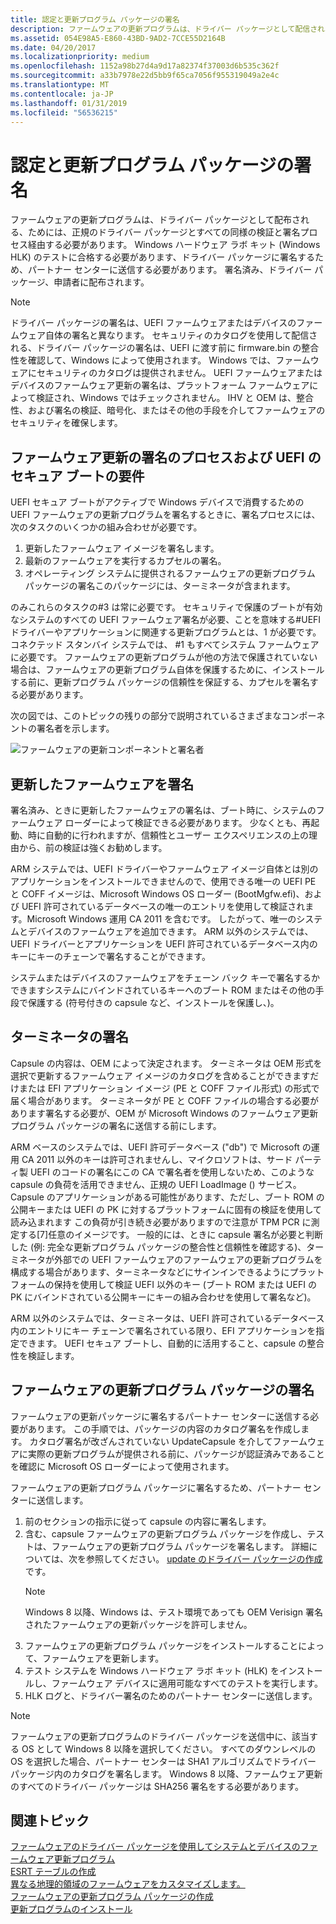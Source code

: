 ```yaml
---
title: 認定と更新プログラム パッケージの署名
description: ファームウェアの更新プログラムは、ドライバー パッケージとして配信され、同様の検証および署名プロセスを通じて通常のドライバー パッケージとして移動する必要があります。
ms.assetid: 054E98A5-E860-43BD-9AD2-7CCE55D2164B
ms.date: 04/20/2017
ms.localizationpriority: medium
ms.openlocfilehash: 1152a98b27d4a9d17a82374f37003d6b535c362f
ms.sourcegitcommit: a33b7978e22d5bb9f65ca7056f955319049a2e4c
ms.translationtype: MT
ms.contentlocale: ja-JP
ms.lasthandoff: 01/31/2019
ms.locfileid: "56536215"
---
```

# <a name="certifying-and-signing-the-update-package"></a>認定と更新プログラム パッケージの署名


ファームウェアの更新プログラムは、ドライバー パッケージとして配布される、ためには、正規のドライバー パッケージとすべての同様の検証と署名プロセス経由する必要があります。 Windows ハードウェア ラボ キット (Windows HLK) のテストに合格する必要があります、ドライバー パッケージに署名するため、パートナー センターに送信する必要があります。 署名済み、ドライバー パッケージ、申請者に配布されます。

> [!NOTE]
> ドライバー パッケージの署名は、UEFI ファームウェアまたはデバイスのファームウェア自体の署名と異なります。 セキュリティのカタログを使用して配信される、ドライバー パッケージの署名は、UEFI に渡す前に firmware.bin の整合性を確認して、Windows によって使用されます。 Windows では、ファームウェアにセキュリティのカタログは提供されません。 UEFI ファームウェアまたはデバイスのファームウェア更新の署名は、プラットフォーム ファームウェアによって検証され、Windows ではチェックされません。 IHV と OEM は、整合性、および署名の検証、暗号化、またはその他の手段を介してファームウェアのセキュリティを確保します。

## <a name="firmware-update-signing-process-and-requirements-for-uefi-secure-boot"></a>ファームウェア更新の署名のプロセスおよび UEFI のセキュア ブートの要件

UEFI セキュア ブートがアクティブで Windows デバイスで消費するための UEFI ファームウェアの更新プログラムを署名するときに、署名プロセスには、次のタスクのいくつかの組み合わせが必要です。

1. 更新したファームウェア イメージを署名します。
2. 最新のファームウェアを実行するカプセルの署名。
3. オペレーティング システムに提供されるファームウェアの更新プログラム パッケージの署名このパッケージには、ターミネータが含まれます。

のみこれらのタスクの\#3 は常に必要です。 セキュリティで保護のブートが有効なシステムのすべての UEFI ファームウェア署名が必要、ことを意味する\#UEFI ドライバーやアプリケーションに関連する更新プログラムとは、1 が必要です。 コネクテッド スタンバイ システムでは、 \#1 もすべてシステム ファームウェアに必要です。 ファームウェアの更新プログラムが他の方法で保護されていない場合は、ファームウェアの更新プログラム自体を保護するために、インストールする前に、更新プログラム パッケージの信頼性を保証する、カプセルを署名する必要があります。

次の図では、このトピックの残りの部分で説明されているさまざまなコンポーネントの署名者を示します。

![ファームウェアの更新コンポーネントと署名者](images/firmwareupdatecomponentsandsigners.png)

## <a name="signing-the-updated-firmware"></a>更新したファームウェアを署名

署名済み、ときに更新したファームウェアの署名は、ブート時に、システムのファームウェア ローダーによって検証できる必要があります。 少なくとも、再起動、時に自動的に行われますが、信頼性とユーザー エクスペリエンスの上の理由から、前の検証は強くお勧めします。

ARM システムでは、UEFI ドライバーやファームウェア イメージ自体とは別のアプリケーションをインストールできませんので、使用できる唯一の UEFI PE と COFF イメージは、Microsoft Windows OS ローダー (BootMgfw.efi)、および UEFI 許可されているデータベースの唯一のエントリを使用して検証されます。Microsoft Windows 運用 CA 2011 を含むです。 したがって、唯一のシステムとデバイスのファームウェアを追加できます。 ARM 以外のシステムでは、UEFI ドライバーとアプリケーションを UEFI 許可されているデータベース内のキーにキーのチェーンで署名することができます。

システムまたはデバイスのファームウェアをチェーン バック キーで署名するかできますシステムにバインドされているキーへのブート ROM またはその他の手段で保護する (符号付きの capsule など、インストールを保護し、)。

## <a name="signing-the-capsule"></a>ターミネータの署名

Capsule の内容は、OEM によって決定されます。 ターミネータは OEM 形式を選択で更新するファームウェア イメージのカタログを含めることができますだけまたは EFI アプリケーション イメージ (PE と COFF ファイル形式) の形式で届く場合があります。 ターミネータが PE と COFF ファイルの場合する必要があります署名する必要が、OEM が Microsoft Windows のファームウェア更新プログラム パッケージの署名に送信する前にします。

ARM ベースのシステムでは、UEFI 許可データベース ("db") で Microsoft の運用 CA 2011 以外のキーは許可されませんし、マイクロソフトは、サード パーティ製 UEFI のコードの署名にこの CA で署名者を使用しないため、このような capsule の負荷を活用できません、正規の UEFI LoadImage () サービス。 Capsule のアプリケーションがある可能性があります、ただし、ブート ROM の公開キーまたは UEFI の PK に対するプラットフォームに固有の検証を使用して読み込まれます この負荷が引き続き必要がありますので注意が TPM PCR に測定する\[7\]任意のイメージです。 一般的には、ときに capsule 署名が必要と判断した (例: 完全な更新プログラム パッケージの整合性と信頼性を確認する)、ターミネータが外部での UEFI ファームウェアのファームウェアの更新プログラムを構成する場合があります、ターミネータなどにサインインできるようにプラットフォームの保持を使用して検証 UEFI 以外のキー (ブート ROM または UEFI の PK にバインドされている公開キーにキーの組み合わせを使用して署名など)。

ARM 以外のシステムでは、ターミネータは、UEFI 許可されているデータベース内のエントリにキー チェーンで署名されている限り、EFI アプリケーションを指定できます。 UEFI セキュア ブートし、自動的に活用すること、capsule の整合性を検証します。

## <a name="signing-the-firmware-update-package"></a>ファームウェアの更新プログラム パッケージの署名

ファームウェアの更新パッケージに署名するパートナー センターに送信する必要があります。 この手順では、パッケージの内容のカタログ署名を作成します。 カタログ署名が改ざんされていない UpdateCapsule を介してファームウェアに実際の更新プログラムが提供される前に、パッケージが認証済みであることを確認に Microsoft OS ローダーによって使用されます。

ファームウェアの更新プログラム パッケージに署名するため、パートナー センターに送信します。

1. 前のセクションの指示に従って capsule の内容に署名します。
2. 含む、capsule ファームウェアの更新プログラム パッケージを作成し、テストは、ファームウェアの更新プログラム パッケージを署名します。 詳細については、次を参照してください。 [update のドライバー パッケージの作成](authoring-an-update-driver-package.md)です。
   > [!NOTE]
   > Windows 8 以降、Windows は、テスト環境であっても OEM Verisign 署名されたファームウェアの更新パッケージを許可しません。
3. ファームウェアの更新プログラム パッケージをインストールすることによって、ファームウェアを更新します。
4. テスト システムを Windows ハードウェア ラボ キット (HLK) をインストールし、ファームウェア デバイスに適用可能なすべてのテストを実行します。
5. HLK ログと、ドライバー署名のためのパートナー センターに送信します。

> [!NOTE]
> ファームウェアの更新プログラムのドライバー パッケージを送信中に、該当する OS として Windows 8 以降を選択してください。 すべてのダウンレベルの OS を選択した場合、パートナー センターは SHA1 アルゴリズムでドライバー パッケージ内のカタログを署名します。 Windows 8 以降、ファームウェア更新のすべてのドライバー パッケージは SHA256 署名をする必要があります。

## <a name="related-topics"></a>関連トピック

[ファームウェアのドライバー パッケージを使用してシステムとデバイスのファームウェア更新プログラム](system-and-device-firmware-updates-via-a-firmware-driver-package.md)  
[ESRT テーブルの作成](populating-the-esrt-table.md)  
[異なる地理的領域のファームウェアをカスタマイズします。](customizing-firmware-for-different-geographic-regions.md)  
[ファームウェアの更新プログラム パッケージの作成](authoring-a-firmware-update-package.md)  
[更新プログラムのインストール](installing-the-update.md)  
